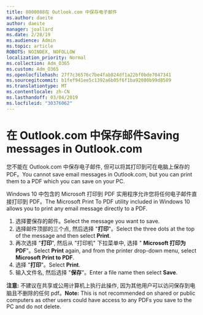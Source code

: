 ```yaml
---
title: 8000088在 Outlook.com 中保存电子邮件
ms.author: daeite
author: daeite
manager: joallard
ms.date: 2/28/19
ms.audience: Admin
ms.topic: article
ROBOTS: NOINDEX, NOFOLLOW
localization_priority: Normal
ms.collection: Adm_O365
ms.custom: Adm_O365
ms.openlocfilehash: 27f7c36576c7be4fab824df1a22bf0bde7047341
ms.sourcegitcommit: b1fef941ee5c1392a6b05f6f1ba92080b99d8589
ms.translationtype: MT
ms.contentlocale: zh-CN
ms.lasthandoff: 03/04/2019
ms.locfileid: "30376062"
---
```

# <a name="saving-messages-in-outlookcom"></a><span data-ttu-id="46cf1-102">在 Outlook.com 中保存邮件</span><span class="sxs-lookup"><span data-stu-id="46cf1-102">Saving messages in Outlook.com</span></span>

<span data-ttu-id="46cf1-103">您不能在 Outlook.com 中保存电子邮件, 但可以将其打印到可在电脑上保存的 PDF。</span><span class="sxs-lookup"><span data-stu-id="46cf1-103">You cannot save email messages in Outlook.com, but you can print them to a PDF which you can save on your PC.</span></span>

<span data-ttu-id="46cf1-104">Windows 10 中包含的 Microsoft 打印到 PDF 实用程序允许您将任何电子邮件直接打印到 PDF。</span><span class="sxs-lookup"><span data-stu-id="46cf1-104">The Microsoft Print To PDF utility included in Windows 10 allows you to print any email message directly to a PDF.</span></span>

1. <span data-ttu-id="46cf1-105">选择要保存的邮件。</span><span class="sxs-lookup"><span data-stu-id="46cf1-105">Select the message you want to save.</span></span>
2. <span data-ttu-id="46cf1-106">选择邮件顶部的三个点, 然后选择 "**打印**"。</span><span class="sxs-lookup"><span data-stu-id="46cf1-106">Select the three dots at the top of the message and then select **Print**.</span></span>
3. <span data-ttu-id="46cf1-107">再次选择 "**打印**", 然后从 "打印机" 下拉菜单中, 选择 " **Microsoft 打印为 PDF**"。</span><span class="sxs-lookup"><span data-stu-id="46cf1-107">Select **Print** again, and from the printer drop-down menu, select **Microsoft Print to PDF**.</span></span>
4. <span data-ttu-id="46cf1-108">选择 "**打印**"。</span><span class="sxs-lookup"><span data-stu-id="46cf1-108">Select **Print**.</span></span>
5. <span data-ttu-id="46cf1-109">输入文件名, 然后选择 "**保存**"。</span><span class="sxs-lookup"><span data-stu-id="46cf1-109">Enter a file name then select **Save**.</span></span>

<span data-ttu-id="46cf1-110">**注意:** 不建议在共享或公用计算机上执行此操作, 因为其他用户可以访问保存到电脑且不删除的任何 pdf。</span><span class="sxs-lookup"><span data-stu-id="46cf1-110">**Note:** This is not recommended on shared or public computers as other users could have access to any PDFs you save to the PC and do not delete.</span></span>